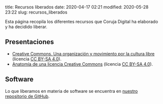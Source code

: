 title: Recursos liberados
date: 2020-04-17 02:21
modified: 2020-05-28 23:22
slug: recursos_liberados

Esta página recopila los diferentes recursos que Coruja Digital ha elaborado y ha decidido liberar.

## Presentaciones

- [Creative Commons. Una organización y movimiento por la cultura libre](https://corujadigital.tech/documentos/que_es_creative_commons.html) (licencia [CC BY-SA 4.0][cc-by-sa]).
- [Anatomía de una licencia Creative Commons](https://corujadigital.tech/documentos/anatomia_licencia_creative_commons.html) (licencia [CC BY-SA 4.0][cc-by-sa]).

## Software

Lo que liberamos en materia de software se encuentra en [nuestro repositorio de GitHub](https://github.com/Coruja-Digital).

[cc-by-sa]: <https://creativecommons.org/licenses/by-sa/4.0/deed.es>
